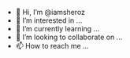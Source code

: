 - 👋 Hi, I’m @iamsheroz
- 👀 I’m interested in ...
- 🌱 I’m currently learning ...
- 💞️ I’m looking to collaborate on ...
- 📫 How to reach me ...

<!---
iamsheroz/iamsheroz is a ✨ special ✨ repository because its `README.md` (this file) appears on your GitHub profile.
You can click the Preview link to take a look at your changes.
--->
